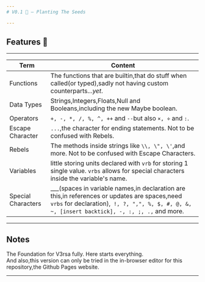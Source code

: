 ```yaml
---
# V0.1 🌱 — Planting The Seeds

---
```


## Features 🔧
---
 Term | Content
 --- | ---
 Functions | The functions that are builtin,that do stuff when called(or typed),sadly not having custom counterparts...*yet*.
 Data Types | Strings,Integers,Floats,Null and Booleans,including the new Maybe boolean.
 Operators | `+, -, *, /, %, ^, ++` and `--`but also ``×, ÷`` and ``:``.
 Escape Character | `...`,the character for ending statements. Not to be confused with Rebels.
 Rebels | The methods inside strings like ``\\, \", \'``,and more. Not to be confused with Escape Characters.
 Variables | little storing units declared with `vrb` for storing 1 single value. `vrbs` allows for special characters inside the variable's name.
 Special Characters | ___(spaces in variable names,in declaration are this,in references or updates are spaces,need `vrbs` for declaration),` !, ?, ",", %, $, #, @, &, ~, [insert backtick], -, :, ;, .,` and more. |
---
## Notes
The Foundation for V3rsa fully. Here starts everything.\
And also,this version can only be tried in the in-browser editor for this repository,the Github Pages website.

--- 
